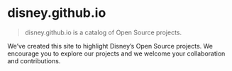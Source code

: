 # disney.github.io

> disney.github.io is a catalog of Open Source projects.

We’ve created this site to highlight Disney’s Open Source projects. We encourage you to explore our projects and we welcome your collaboration and contributions.

